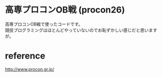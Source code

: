 # 高専プロコンOB戦 (procon26)
高専プロコンOB戦で使ったコードです。  
競技プログラミングはほとんどやっていないのでお恥ずかしい感じだと思いますが。

# reference
http://www.procon.gr.jp/
